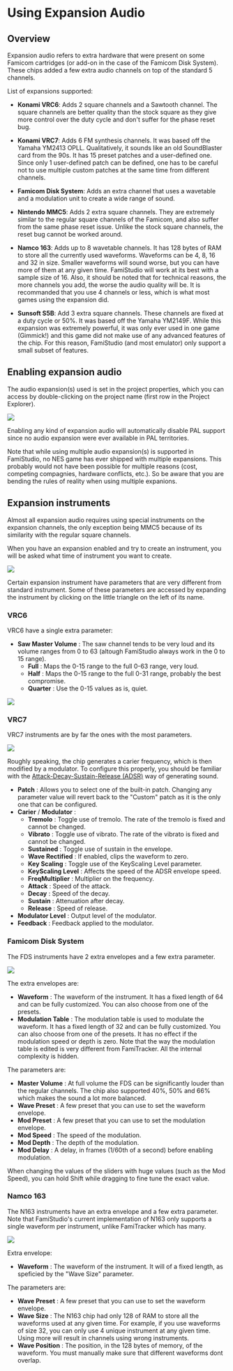 # Using Expansion Audio

## Overview

Expansion audio refers to extra hardware that were present on some Famicom cartridges (or add-on in the case of the Famicom Disk System). These chips added a few extra audio channels on top of the standard 5 channels.

List of expansions supported:

* **Konami VRC6**: Adds 2 square channels and a Sawtooth channel. The square channels are better quality than the stock square as they give more control over the duty cycle and don't suffer for the phase reset bug. 

* **Konami VRC7**: Adds 6 FM synthesis channels. It was based off the Yamaha YM2413 OPLL. Qualitatively, it sounds like an old SoundBlaster card from the 90s. It has 15 preset patches and a user-defined one. Since only 1 user-defined patch can be defined, one has to be careful not to use multiple custom patches at the same time from different channels.

* **Famicom Disk System**: Adds an extra channel that uses a wavetable and a modulation unit to create a wide range of sound. 

* **Nintendo MMC5**: Adds 2 extra square channels. They are extremely similar to the regular square channels of the Famicom, and also suffer from the same phase reset issue. Unlike the stock square channels, the reset bug cannot be worked around.

* **Namco 163**: Adds up to 8 wavetable channels. It has 128 bytes of RAM to store all the currently used waveforms. Waveforms can be 4, 8, 16 and 32 in size. Smaller waveforms will sound worse, but you can have more of them at any given time. FamiStudio will work at its best with a sample size of 16. Also, it should be noted that for technical reasons, the more channels you add, the worse the audio quality will be. It is recommanded that you use 4 channels or less, which is what most games using the expansion did. 

* **Sunsoft S5B**: Add 3 extra square channels. These channels are fixed at a duty cycle or 50%. It was based off the Yamaha YM2149F. While this expansion was extremely powerful, it was only ever used in one game (Gimmick!) and this game did not make use of any advanced features of the chip. For this reason, FamiStudio (and most emulator) only support a small subset of features.

## Enabling expansion audio

The audio expansion(s) used is set in the project properties, which you can access by double-clicking on the project name (first row in the Project Explorer).

![](images/EditProject.png#center)

Enabling any kind of expansion audio will automatically disable PAL support since no audio expansion were ever available in PAL territories. 

Note that while using multiple audio expansion(s) is supported in FamiStudio, no NES game has ever shipped with multiple expansions. This probably would not have been possible for multiple reasons (cost, competing compagnies, hardware conflicts, etc.). So be aware that you are bending the rules of reality when using multiple expanions.

## Expansion instruments

Almost all expansion audio requires using special instruments on the expansion channels, the only exception being MMC5 because of its similarity with the regular square channels.

When you have an expansion enabled and try to create an instrument, you will be asked what time of instrument you want to create.

![](images/CreateExpInstrument.png#center)

Certain expansion instrument have parameters that are very different from standard instrument. Some of these parameters are accessed by expanding the instrument by clicking on the little triangle on the left of its name.

### VRC6

VRC6 have a single extra parameter: 

* **Saw Master Volume** : The saw channel tends to be very loud and its volume ranges from 0 to 63 (altough FamiStudio always work in the 0 to 15 range). 
    * **Full** : Maps the 0-15 range to the full 0-63 range, very loud.
    * **Half** : Maps the 0-15 range to the full 0-31 range, probably the best compromise.
    * **Quarter** : Use the 0-15 values as is, quiet.

![](images/VRC6.png#center)


### VRC7

VRC7 instruments are by far the ones with the most parameters.

![](images/VRC7.png#center)

Roughly speaking, the chip generates a carier frequency, which is then modified by a modulator. To configure this properly, you should be familiar with the [Attack-Decay-Sustain-Release (ADSR)](https://en.wikipedia.org/wiki/Envelope_(music)#ADSR) way of generating sound.

* **Patch** : Allows you to select one of the built-in patch. Changing any parameter value will revert back to the "Custom" patch as it is the only one that can be configured.
* **Carier** / **Modulator** : 
    * **Tremolo** : Toggle use of tremolo. The rate of the tremolo is fixed and cannot be changed.
    * **Vibrato** : Toggle use of vibrato. The rate of the vibrato is fixed and cannot be changed.
    * **Sustained** : Toggle use of sustain in the envelope.
    * **Wave Rectified** : If enabled, clips the waveform to zero.
    * **Key Scaling** : Toggle use of the KeyScaling Level parameter.
    * **KeyScaling Level** : Affects the speed of the ADSR envelope speed.
    * **FreqMultiplier** : Multiplier on the frequency.
    * **Attack** : Speed of the attack.
    * **Decay** : Speed of the decay.
    * **Sustain** : Attenuation after decay.
    * **Release** : Speed of release.
* **Modulator Level** : Output level of the modulator.
* **Feedback** : Feedback applied to the modulator.

### Famicom Disk System

The FDS instruments have 2 extra envelopes and a few extra parameter.

![](images/FDS.png#center)

The extra envelopes are:

* **Waveform** : The waveform of the instrument. It has a fixed length of 64 and can be fully customized. You can also choose from one of the presets.
* **Modulation Table** : The modulation table is used to modulate the waveform. It has a fixed length of 32 and can be fully customized. You can also choose from one of the presets. It has no effect if the modulation speed or depth is zero. Note that the way the modulation table is edited is very different from FamiTracker. All the internal complexity is hidden.

The parameters are:

* **Master Volume** : At full volume the FDS can be significantly louder than the regular channels. The chip also supported 40%, 50% and 66% which makes the sound a lot more balanced. 
* **Wave Preset** : A few preset that you can use to set the waveform envelope.
* **Mod Preset** : A few preset that you can use to set the modulation envelope.
* **Mod Speed** : The speed of the modulation.
* **Mod Depth** : The depth of the modulation.
* **Mod Delay** : A delay, in frames (1/60th of a second) before enabling modulation.

When changing the values of the sliders with huge values (such as the Mod Speed), you can hold Shift while dragging to fine tune the exact value.

### Namco 163

The N163 instruments have an extra envelope and a few extra parameter. Note that FamiStudio's current implementation of N163 only supports a single waveform per instrument, unlike FamiTracker which has many.

![](images/N163.png#center)

Extra envelope:

* **Waveform** : The waveform of the instrument. It will of a fixed length, as speficied by the "Wave Size" parameter.

The parameters are:

* **Wave Preset** : A few preset that you can use to set the waveform envelope.
* **Wave Size** : The N163 chip had only 128 of RAM to store all the waveforms used at any given time. For example, if you use waveforms of size 32, you can only use 4 unique instrument at any given time. Using more will result in channels using wrong instruments.
* **Wave Position** : The position, in the 128 bytes of memory, of the waveform. You must manually make sure that different waveforms dont overlap.


